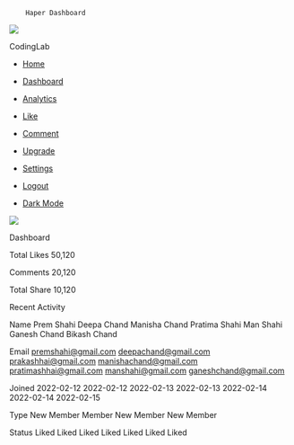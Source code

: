         Haper Dashboard

[![](https://cloudychan.github.io/Haper/Images/logo.png)](account-settings/index.html)

CodingLab

*   [Home](#)
*   [Dashboard](#)
*   [Analytics](#)
*   [Like](#)
*   [Comment](#)
*   [Upgrade](../Pricing/index.html)
*   [Settings](Settings/index.html)

*   [Logout](../../index.html)
*   [Dark Mode](#)
    

![](https://cloudychan.github.io/Haper/Images/logo.png)

Dashboard

Total Likes 50,120

Comments 20,120

Total Share 10,120

Recent Activity

Name Prem Shahi Deepa Chand Manisha Chand Pratima Shahi Man Shahi Ganesh Chand Bikash Chand

Email premshahi@gmail.com deepachand@gmail.com prakashhai@gmail.com manishachand@gmail.com pratimashhai@gmail.com manshahi@gmail.com ganeshchand@gmail.com

Joined 2022-02-12 2022-02-12 2022-02-13 2022-02-13 2022-02-14 2022-02-14 2022-02-15

Type New Member Member New Member New Member

Status Liked Liked Liked Liked Liked Liked Liked

